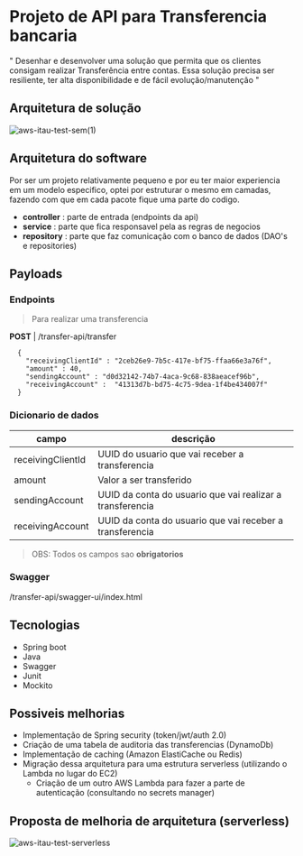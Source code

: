 # Projeto de API para Transferencia bancaria 

" Desenhar e desenvolver uma solução que permita que os clientes consigam realizar
Transferência entre contas. Essa solução precisa ser resiliente, ter alta disponibilidade e de fácil
evolução/manutenção "


## Arquitetura de solução
![aws-itau-test-sem(1)](https://github.com/luanvsfeo/itau-test/assets/54812655/745b6971-23fb-468f-b244-86a1ceb08abb)



## Arquitetura do software

Por ser um projeto relativamente pequeno e por eu ter maior experiencia em um modelo especifico, optei por estruturar o mesmo em camadas, fazendo com que em cada pacote fique uma parte do codigo. 
- **controller** : parte de entrada (endpoints da api)
- **service** : parte que fica responsavel pela as regras de negocios
- **repository** : parte que faz comunicação  com o banco de dados (DAO's e repositories)


## Payloads

### Endpoints

> Para realizar uma transferencia 

**POST** | /transfer-api/transfer

```
  {
    "receivingClientId" : "2ceb26e9-7b5c-417e-bf75-ffaa66e3a76f",
    "amount" : 40,
    "sendingAccount" : "d0d32142-74b7-4aca-9c68-838aeacef96b",
    "receivingAccount" :  "41313d7b-bd75-4c75-9dea-1f4be434007f"
  }
```
### Dicionario de dados

| campo | descrição  |
|----|-----------|
|receivingClientId | UUID do usuario que vai receber a transferencia|
|amount | Valor a ser transferido |
|sendingAccount | UUID da conta do usuario que vai realizar a transferencia |
|receivingAccount | UUID da conta do usuario que vai receber a transferencia |

> OBS: Todos os campos sao **obrigatorios** 

### Swagger
/transfer-api/swagger-ui/index.html

## Tecnologias

- Spring boot
- Java
- Swagger
- Junit
- Mockito

## Possiveis melhorias

- Implementação de Spring security (token/jwt/auth 2.0)
- Criação de uma tabela de auditoria das transferencias (DynamoDb)
- Implementação de caching (Amazon ElastiCache ou Redis)
- Migração dessa arquitetura para uma estrutura serverless (utilizando o Lambda no lugar do EC2)
  - Criação de um outro AWS Lambda para fazer a parte de autenticação (consultando no secrets manager)


## Proposta de melhoria de arquitetura (serverless)

![aws-itau-test-serverless](https://github.com/luanvsfeo/itau-test/assets/54812655/251c7014-6ac3-48e6-8301-3c5d9b3d1290)



